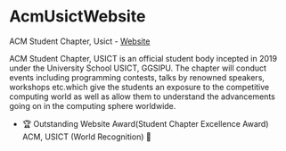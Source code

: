 # AcmUsictWebsite

ACM Student Chapter, Usict - <a href="https://usict.acm.org/">Website</a>

ACM Student Chapter, USICT is an official student body incepted in 2019 under the University School USICT, GGSIPU. The chapter will conduct events including programming contests, talks by renowned speakers, workshops etc.which give the students an exposure to the competitive computing world as well as allow them to understand the advancements going on in the computing sphere worldwide.

* 🏆 Outstanding Website Award(Student Chapter Excellence Award) ACM, USICT (World Recognition) 🥇
